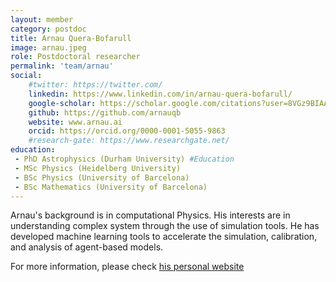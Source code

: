 ```yaml
---
layout: member
category: postdoc
title: Arnau Quera-Bofarull
image: arnau.jpeg 
role: Postdoctoral researcher
permalink: 'team/arnau'
social:
    #twitter: https://twitter.com/
    linkedin: https://www.linkedin.com/in/arnau-quera-bofarull/
    google-scholar: https://scholar.google.com/citations?user=8VGz9BIAAAAJ&hl=en 
    github: https://github.com/arnauqb
    website: www.arnau.ai
    orcid: https://orcid.org/0000-0001-5055-9863
    #research-gate: https://www.researchgate.net/
education:
 - PhD Astrophysics (Durham University) #Education
 - MSc Physics (Heidelberg University)
 - BSc Physics (University of Barcelona)
 - BSc Mathematics (University of Barcelona)
---
```


Arnau's background is in computational Physics. His interests are in understanding complex system through the use of simulation tools. He has developed machine learning tools to accelerate the simulation, calibration, and analysis of agent-based models.

For more information, please check [his personal website](www.arnau.ai)

